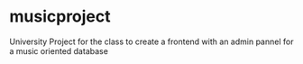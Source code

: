 # musicproject
University Project for the class to create a frontend with an admin pannel for a music oriented database
